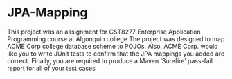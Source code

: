 # JPA-Mapping
This project was an assignment for  CST8277 Enterprise Application Programming course at Algonquin college
The project was designed to map ACME Corp college database scheme to POJOs.
Also, ACME Corp. would like you to write JUnit tests to confirm that the JPA mappings you added are correct. Finally, you
are required to produce a Maven ‘Surefire’ pass-fail report for all of your test cases
